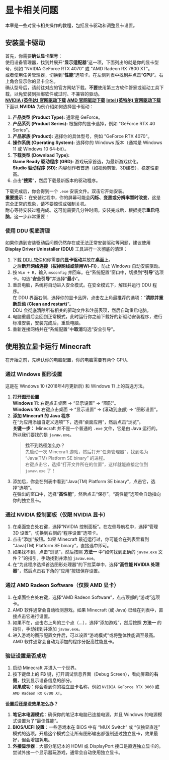# 显卡相关问题

本章是一些对显卡相关操作的教程，包括显卡驱动和调整显卡设置。

## 安装显卡驱动

首先，你需要**确认显卡型号**：  
使用设备管理器，找到并展开“**显示适配器**”这一项，下面列出的就是你的显卡型号，例如 "NVIDIA GeForce RTX 4070" 或 "AMD Radeon RX 7800 XT"。  
或者使用任务管理器，切换到“**性能**”选项卡。在左侧列表中找到并点击“**GPU**”。右上角会显示你的显卡全名。  
确认型号后，请前往对应的官方网站下载。**不要**使用第三方软件管家或驱动工具下载，以免安装到捆绑软件或过时、不兼容的驱动。  
[**NVIDIA (英伟达) 官网驱动下载**](https://www.nvidia.cn/Download/index.aspx?lang=cn)
 [**AMD 官网驱动下载**](https://www.amd.com/zh-hans/support)
 [**Intel (英特尔) 官网驱动下载**](https://www.intel.cn/content/www/cn/zh/download-center/home.html)  
下面以 **NVIDIA** 为例介绍如何选择显卡驱动：

1. **产品类型 (Product Type):** 通常是 GeForce。
2. **产品系列 (Product Series):** 根据你的显卡选择，例如 "GeForce RTX 40 Series"。
3. **产品家族 (Product):** 选择你的具体型号，例如 "GeForce RTX 4070"。
4. **操作系统 (Operating System):** 选择你的 Windows 版本（通常是 Windows 11 或 Windows 10 64-bit）。
5. **下载类型 (Download Type):**  
**Game Ready 驱动程序 (GRD):** 游戏玩家首选，为最新游戏优化。  
**Studio 驱动程序 (SD):** 内容创作者首选（如视频剪辑、3D建模），稳定性更高。
6. 点击“**搜索**”，然后下载最新版本的驱动程序。

下载完成后，你会得到一个 `.exe` 安装文件。双击它开始安装。  
**重要提示：** 在安装过程中，你的屏幕可能会**闪烁、变黑或分辨率暂时改变**，这是完全正常的现象，请不要惊慌或强制关机。  
耐心等待安装过程完成。这可能需要几分钟时间。安装完成后，根据提示**重启电脑**。这一步非常重要！

### 使用 DDU 彻底清理

如果你遇到安装驱动后问题仍然存在或无法正常安装驱动等问题，建议使用 **Display Driver Uninstaller (DDU)** 工具进行一次彻底的清理：

1. 下载 [DDU 软件](https://wagnardsoft.com)和你需要的**显卡驱动**并放在**桌面**上。  
之后**断开网络连接（拔掉网线或禁用Wi-Fi）**，防止 Windows 自动安装驱动。
2. 按 `Win + R`，输入 `msconfig` 并回车。在“系统配置”窗口中，切换到“**引导**”选项卡。勾选“**安全引导**”并选择“**最小**”。
3. 重启电脑，系统将自动进入安全模式。在安全模式下，解压并运行 DDU 程序。  
在 DDU 界面右侧，选择你的显卡品牌，点击左上角最推荐的选项：“**清除并重新启动 (Clean and restart)**”。  
DDU 会彻底清除所有相关的驱动文件和注册表项，然后自动重启电脑。
4. 电脑重启后会回到正常模式，此时运行你之前下载好的新驱动安装程序，进行标准安装，安装完成后，重启电脑。
5. 重新连接网络并在“系统配置”中**取消**勾选“安全引导”。

## 使用独立显卡运行 Minecraft

在开始之前，先确认你的电脑配置，你的电脑需要有两个 GPU。

### 通过 Windows 图形设置

这是在 Windows 10 (2018年4月更新后) 和 Windows 11 上的首选方法。

1. **打开图形设置**  
**Windows 11**: 右键点击桌面 -> “显示设置” -> “图形”。  
**Windows 10**: 右键点击桌面 -> “显示设置” -> (滚动到底部) -> “图形设置”。
2. **添加 Minecraft 的 Java 程序**  
在“为应用添加自定义选项”下，选择“桌面应用”，然后点击“浏览”。  
**关键一步：** Minecraft 并不是一个普通的 `.exe` 文件，它是由 Java 运行的。所以我们要找的是 `javaw.exe`。  
    > **找不到路径怎么办？**  
    > 先启动一次 Minecraft 游戏，然后打开“任务管理器”，找到名为 “Java(TM) Platform SE binary” 的进程。  
    > 右键点击它，选择“打开文件所在的位置”，这样就能直接定位到 `javaw.exe` 了！
3. 添加后，你会在列表中看到“Java(TM) Platform SE binary”，点击它，选择“选项”。  
在弹出的窗口中，选择“**高性能**”，然后点击“保存”。“高性能”选项会自动指向你的独立显卡。

### 通过 NVIDIA 控制面板（仅限 NVIDIA 显卡）

1. 在桌面空白处右键，选择“NVIDIA 控制面板”。在左侧导航栏中，选择“管理 3D 设置”，切换到右侧的“程序设置”选项卡。
2. 点击“添加”按钮。如果 Minecraft 最近运行过，你可能会在列表里看到 “Java(TM) Platform SE binary”，直接选中即可。
3. 如果找不到，点击“浏览”，然后按照 **方法一** 中“如何找到正确的 `javaw.exe` 文件？”的指引，手动找到并添加 `javaw.exe`。
4. 在“为此程序选择首选图形处理器”的下拉菜单中，选择“**高性能 NVIDIA 处理器**”，然后点击右下角的“应用”按钮保存设置。

### 通过 AMD Radeon Software（仅限 AMD 显卡）

1. 在桌面空白处右键，选择“AMD Radeon Software”，点击顶部的“游戏”选项卡。
2. AMD 软件通常会自动检测游戏。如果 Minecraft (或 Java) 已经在列表中，直接点击它进行设置。
3. 如果不在，点击右上角的三个点（...），选择“添加游戏”，然后按照 **方法一** 的指引，手动找到并添加 `javaw.exe`。
4. 进入游戏的图形配置文件后，可以设置“游戏模式”或将整体性能调至最高。AMD 软件通常会自动为添加的程序分配高性能显卡。

### 验证设置是否成功

1. 启动 Minecraft 并进入一个世界。
2. 按下键盘上的 **F3** 键，打开调试信息界面（Debug Screen），看向屏幕的**右侧**，找到显示设备信息的部分。  
**如果成功**：你会看到你的独立显卡名称，例如 `NVIDIA GeForce RTX 3060` 或 `AMD Radeon RX 6700 XT`。

**设置后还是没效果怎么办？**

1. **笔记本电源模式**：确保你的笔记本电脑已连接电源，并且 Windows 的电源模式设置为了“最佳性能”。
2. **BIOS/UEFI 设置**：一些游戏本在 BIOS 中有 “MUX Switch” 或 “仅独显直连” 模式的选项。开启这个模式会让所有图形输出都强制通过独立显卡，效果最好，但会增加耗电。
3. **外接显示器**：大部分笔记本的 HDMI 或 DisplayPort 接口是直连独立显卡的。尝试外接一个显示器玩游戏，通常会自动使用独立显卡。
